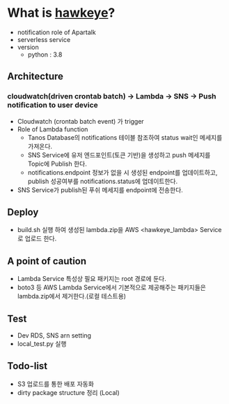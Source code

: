 # What is [hawkeye](https://bitbucket.org/apartalk/hawkeye/src)?
* notification role of Apartalk
* serverless service
* version 
    * python : 3.8
## Architecture
### cloudwatch(driven crontab batch) -> Lambda -> SNS -> Push notification to user device
* Cloudwatch (crontab batch event) 가 trigger
* Role of Lambda function 
    * Tanos Database의 notifications 테이블 참조하여 status wait인 메세지를 가져온다.
    * SNS Service에 유저 엔드포인트(토큰 기반)을 생성하고 push 메세지를 Topic에 Publish 한다.
    * notifications.endpoint 정보가 없을 시 생성된 endpoint를 업데이트하고, publish 성공여부를 notifications.status에 업데이트한다. 
* SNS Service가 publish된 푸쉬 메세지를 endpoint에 전송한다.
## Deploy
* build.sh 실행 하여 생성된 lambda.zip을 AWS <hawkeye_lambda> Service로 업로드 한다.
## A point of caution
* Lambda Service 특성상 필요 패키지는 root 경로에 둔다.
* boto3 등 AWS Lambda Service에서 기본적으로 제공해주는 패키지들은 lambda.zip에서 제거한다.(로컬 테스트용)
## Test
* Dev RDS, SNS arn setting 
* local_test.py 실행
## Todo-list
* S3 업로드를 통한 배포 자동화
* dirty package structure 정리 (Local)